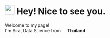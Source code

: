 <h1><img src="https://emojis.slackmojis.com/emojis/images/1531849430/4246/blob-sunglasses.gif?1531849430" width="30"/> Hey! Nice to see you.</h1>

<p>Welcome to my page! </br> I'm Sira, Data Science from <img src="https://cdn-icons-png.flaticon.com/512/197/197452.png" width="13"/> 
<b>Thailand</b>

<!--

, currently living in <img src="https://cdn-icons-png.flaticon.com/512/197/197564.png" width="13"/> <b>Stockholm, Sweden</b>. </p>
**kopmean/kopmean** is a ✨ _special_ ✨ repository because its `README.md` (this file) appears on your GitHub profile.

Here are some ideas to get you started:

- 🔭 I’m currently working on ...
- 🌱 I’m currently learning ...
- 👯 I’m looking to collaborate on ...
- 🤔 I’m looking for help with ...
- 💬 Ask me about ...
- 📫 How to reach me: ...
- 😄 Pronouns: ...
- ⚡ Fun fact: ...
-->
